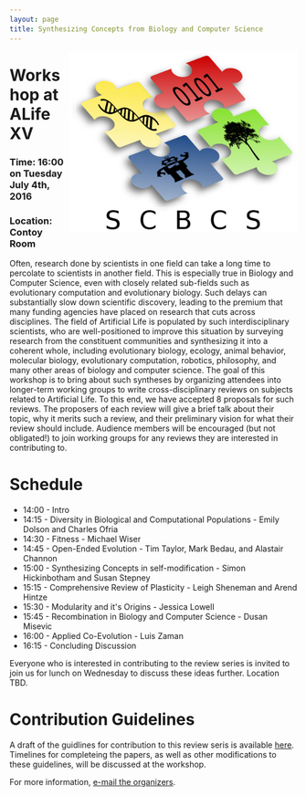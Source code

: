 ```yaml
---
layout: page
title: Synthesizing Concepts from Biology and Computer Science
---
```

<img src="SCBCSLogo.png" align="right" alt="Logo" width="400">

# Workshop at ALife XV

### Time: 16:00 on Tuesday July 4th, 2016

### Location: Contoy Room

Often, research done by scientists in one field can take a long time to percolate to scientists in another field. This is especially true in Biology and Computer Science, even with closely related sub-fields such as evolutionary computation and evolutionary biology. Such delays can substantially slow down scientific discovery, leading to the premium that many funding agencies have placed on research that cuts across disciplines. The field of Artificial Life is populated by such interdisciplinary scientists, who are well-positioned to improve this situation by surveying research from the constituent communities and synthesizing it into a coherent whole, including evolutionary biology, ecology, animal behavior, molecular biology, evolutionary computation, robotics, philosophy, and many other areas of biology and computer science. The goal of this workshop is to bring about such syntheses by organizing attendees into longer-term working groups to write cross-disciplinary reviews on subjects related to Artificial Life. To this end, we have accepted 8 proposals for such reviews. The proposers of each review will give a brief talk about their topic, why it merits such a review, and their preliminary vision for what their review should include. Audience members will be encouraged (but not obligated!) to join working groups for any reviews they are interested in contributing to.

# Schedule

- 14:00 - Intro
- 14:15 - Diversity in Biological and Computational Populations - Emily Dolson and Charles Ofria
- 14:30 - Fitness - Michael Wiser
- 14:45 - Open-Ended Evolution - Tim Taylor, Mark Bedau, and Alastair Channon
- 15:00 - Synthesizing Concepts in self-modification - Simon Hickinbotham and Susan Stepney
- 15:15 - Comprehensive Review of Plasticity - Leigh Sheneman and Arend Hintze
- 15:30 - Modularity and it's Origins - Jessica Lowell
- 15:45 - Recombination in Biology and Computer Science - Dusan Misevic
- 16:00 - Applied Co-Evolution - Luis Zaman
- 16:15 - Concluding Discussion

Everyone who is interested in contributing to the review series is invited to join us for lunch on Wednesday to discuss these ideas further. Location TBD.

# Contribution Guidelines

A draft of the guidlines for contribution to this review seris is available [here](https://docs.google.com/document/d/1Pw9yU9eFE7J1OAZ0wAUW_poHaO_ozJ9tVUpD8B7qZGc/edit?usp=sharing). Timelines for completeing the papers, as well as other modifications to these guidelines, will be discussed at the workshop.



For more information, [e-mail the organizers](mailto:dolsonem@msu.edu).

